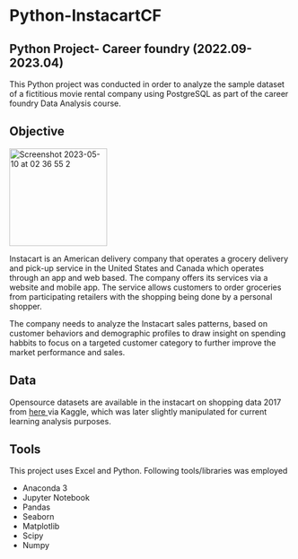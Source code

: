 # Python-InstacartCF

##  **Python Project- Career foundry (2022.09-2023.04)** 

This Python project was conducted in order to analyze the sample dataset of a fictitious movie rental company using PostgreSQL as part of the career foundry Data Analysis course.

## **Objective**

<img width="174" alt="Screenshot 2023-05-10 at 02 36 55 2" src="https://github.com/albanda89/Python-InstacartCF/assets/121318060/eb41fbe8-fc4d-4dc1-a590-6402c0061cc9">

Instacart is an American delivery company that operates a grocery delivery and pick-up service in the United States and Canada which operates through an app and web based.   The company offers its services via a website and mobile app. The service allows customers to order groceries from participating retailers with the shopping being done by a personal shopper.

The company needs to analyze the Instacart sales patterns, based on customer behaviors and demographic profiles to draw insight on spending habbits to focus on a targeted customer category to further improve the market performance and sales.

## **Data**

Opensource datasets are available in the instacart on shopping data 2017 from [here ](www.instacart.com/datasets/grocery-shopping-2017) via Kaggle, which was later slightly manipulated for current learning analysis purposes. 

## **Tools**

This project uses Excel and Python.  Following tools/libraries was employed 
 - Anaconda 3
 - Jupyter Notebook
 - Pandas
 - Seaborn
 - Matplotlib
 - Scipy
 - Numpy
